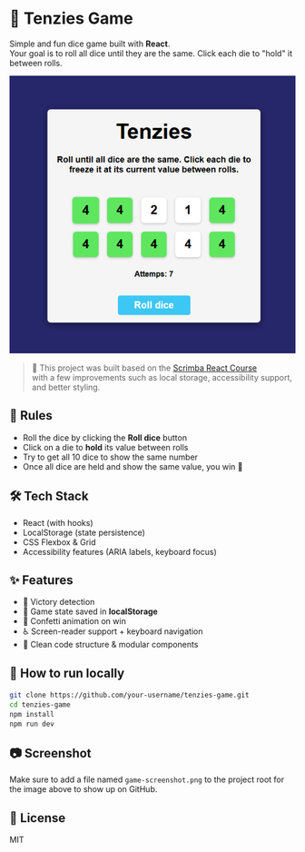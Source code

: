 # 🎲 Tenzies Game

Simple and fun dice game built with **React**.  
Your goal is to roll all dice until they are the same. Click each die to "hold" it between rolls.

![Screenshot of the game](./game-screenshot.png)

> 🧠 This project was built based on the [Scrimba React Course](https://scrimba.com/learn/learnreact)  
> with a few improvements such as local storage, accessibility support, and better styling.

## 🧠 Rules

- Roll the dice by clicking the **Roll dice** button  
- Click on a die to **hold** its value between rolls  
- Try to get all 10 dice to show the same number  
- Once all dice are held and show the same value, you win 🎉

## 🛠️ Tech Stack

- React (with hooks)
- LocalStorage (state persistence)
- CSS Flexbox & Grid
- Accessibility features (ARIA labels, keyboard focus)

## ✨ Features

- 🎯 Victory detection
- 🧠 Game state saved in **localStorage**
- 🎉 Confetti animation on win
- ♿ Screen-reader support + keyboard navigation
- 🧪 Clean code structure & modular components

## 🚀 How to run locally

```bash
git clone https://github.com/your-username/tenzies-game.git
cd tenzies-game
npm install
npm run dev
```

## 📷 Screenshot

Make sure to add a file named `game-screenshot.png` to the project root for the image above to show up on GitHub.

## 📄 License

MIT
